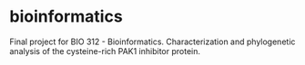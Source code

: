 # bioinformatics

Final project for BIO 312 - Bioinformatics. Characterization and phylogenetic analysis of the cysteine-rich PAK1 inhibitor protein.
